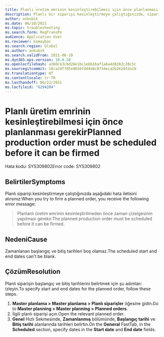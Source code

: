 ```yaml
---
title: Planlı üretim emrinin kesinleştirebilmesi için önce planlanması gerekir
description: Planlı bir siparişi kesinleştirmeye çalıştığınızda, siparişin kesinleştirilebilmesi için önce zamanlanması gerektiğini bildiren bir hata iletisi alırsınız.
author: ankubik
ms.date: 06/10/2021
ms.topic: troubleshooting
ms.search.form: ReqTransPo
audience: Application User
ms.reviewer: kamaybac
ms.search.region: Global
ms.author: ankubik
ms.search.validFrom: 2021-06-10
ms.dyn365.ops.version: 10.0.20
ms.openlocfilehash: a360cb3cbd26e1bc1ebb1baf1a6a4d8282c28c5c
ms.sourcegitcommit: 18ca2df785e9656fdd4e8c0734eca2b2624fda10
ms.translationtype: HT
ms.contentlocale: tr-TR
ms.lasthandoff: 06/22/2021
ms.locfileid: "6294204"
---
```

# <a name="planned-production-order-must-be-scheduled-before-it-can-be-firmed"></a><span data-ttu-id="b2de2-103">Planlı üretim emrinin kesinleştirebilmesi için önce planlanması gerekir</span><span class="sxs-lookup"><span data-stu-id="b2de2-103">Planned production order must be scheduled before it can be firmed</span></span>

<span data-ttu-id="b2de2-104">Hata kodu: SYS309802</span><span class="sxs-lookup"><span data-stu-id="b2de2-104">Error code: SYS309802</span></span>

## <a name="symptoms"></a><span data-ttu-id="b2de2-105">Belirtiler</span><span class="sxs-lookup"><span data-stu-id="b2de2-105">Symptoms</span></span>

<span data-ttu-id="b2de2-106">Planlı siparişi kesinleştirmeye çalıştığınızda aşağıdaki hata iletisini alırsınız:</span><span class="sxs-lookup"><span data-stu-id="b2de2-106">When you try to firm a planned order, you receive the following error message:</span></span>

> <span data-ttu-id="b2de2-107">Planlanlı üretim emrinin kesinleştirilmeden önce zaman çizelgesinin yapılması gerekir.</span><span class="sxs-lookup"><span data-stu-id="b2de2-107">The planned production order must be scheduled before it can be firmed.</span></span>

## <a name="cause"></a><span data-ttu-id="b2de2-108">Nedeni</span><span class="sxs-lookup"><span data-stu-id="b2de2-108">Cause</span></span>

<span data-ttu-id="b2de2-109">Zamanlanan başlangıç ve bitiş tarihleri boş olamaz.</span><span class="sxs-lookup"><span data-stu-id="b2de2-109">The scheduled start and end dates can't be blank.</span></span>

## <a name="resolution"></a><span data-ttu-id="b2de2-110">Çözüm</span><span class="sxs-lookup"><span data-stu-id="b2de2-110">Resolution</span></span>

<span data-ttu-id="b2de2-111">Planlı siparişin başlangıç ve bitiş tarihlerini belirtmek için şu adımları izleyin.</span><span class="sxs-lookup"><span data-stu-id="b2de2-111">To specify start and end dates for the planned order, follow these steps.</span></span>

1. <span data-ttu-id="b2de2-112">**Master planlama \> Master planlama \> Planlı siparişler** öğesine gidin.</span><span class="sxs-lookup"><span data-stu-id="b2de2-112">Go to **Master planning \> Master planning \> Planned orders**.</span></span>
1. <span data-ttu-id="b2de2-113">İlgili planlı siparişi açın.</span><span class="sxs-lookup"><span data-stu-id="b2de2-113">Open the relevant planned order.</span></span>
1. <span data-ttu-id="b2de2-114">**Genel** Hızlı Sekmesinde, **Zamanlanmış** bölümünde, **Başlangıç tarihi** ve **Bitiş tarihi** alanlarında tarihleri belirtin.</span><span class="sxs-lookup"><span data-stu-id="b2de2-114">On the **General** FastTab, in the **Scheduled** section, specify dates in the **Start date** and **End date** fields.</span></span>
